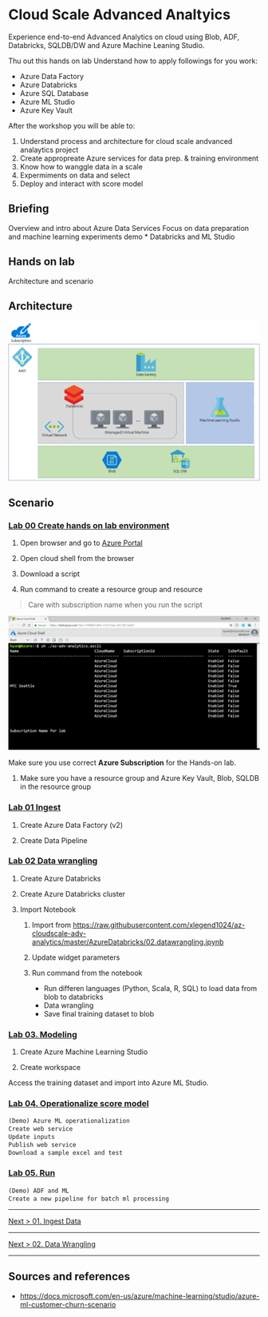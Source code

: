 # Cloud Scale Advanced Analtyics

Experience end-to-end Advanced Analytics on cloud using Blob, ADF, Databricks, SQLDB/DW and Azure Machine Leaning Studio.

Thu out this hands on lab Understand how to apply followings for you work:

* Azure Data Factory
* Azure Databricks
* Azure SQL Database
* Azure ML Studio
* Azure Key Vault

After the workshop you will be able to:

1. Understand process and architecture for cloud scale andvanced analaytics project
1. Create appropreate Azure services for data prep. & training environment
1. Know how to wanggle data in a scale
1. Expermiments on data and select  
1. Deploy and interact with score model

## Briefing

Overview and intro about Azure Data Services
Focus on data preparation and machine learning experiments
demo
	* Databricks and ML Studio

## Hands on lab
Architecture and scenario

## Architecture
![overallarch](./images/arch01.01.png)

## Scenario

### [Lab 00 Create hands on lab environment](https://github.com/xlegend1024/az-cloudscale-adv-analytics/blob/master/00.SetupEnv.md)

1. Open browser and go to [Azure Portal](https://portal.azure.com)

1. Open cloud shell from the browser

1. Download a script

1. Run command to create a resource group and resource

> Care with subscription name when you run the script

![run script](./images/env01.01.png)

Make sure you use correct __Azure Subscription__ for the Hands-on lab.

1. Make sure you have a resource group and Azure Key Vault, Blob, SQLDB in the resource group
	
### [Lab 01 Ingest](https://github.com/xlegend1024/az-cloudscale-adv-analytics/blob/master/01Ingest.md)

1. Create Azure Data Factory (v2)

1. Create Data Pipeline

### [Lab 02 Data wrangling](https://github.com/xlegend1024/az-cloudscale-adv-analytics/blob/master/02DataWrangling.md)

1. Create Azure Databricks

1. Create Azure Databricks cluster

1. Import Notebook

	1. Import from  https://raw.githubusercontent.com/xlegend1024/az-cloudscale-adv-analytics/master/AzureDatabricks/02.datawrangling.ipynb

	1. Update widget parameters

	1. Run command from the notebook
	
		* Run differen languages (Python, Scala, R, SQL) to load data from blob to databricks
		* Data wrangling
		* Save final training dataset to blob

### [Lab 03. Modeling](https://github.com/xlegend1024/az-cloudscale-adv-analytics/blob/master/03Modeling.md)

1. Create Azure Machine Learning Studio

1. Create workspace

Access the training dataset and import into Azure ML Studio.

### [Lab 04. Operationalize score model](https://github.com/xlegend1024/az-cloudscale-adv-analytics/blob/master/04Operationalization.md)

	(Demo) Azure ML operationalization
	Create web service
	Update inputs
	Publish web service
	Download a sample excel and test   

### [Lab 05. Run](https://github.com/xlegend1024/az-cloudscale-adv-analytics/blob/master/05RunMLBatch.md)

	(Demo) ADF and ML
	Create a new pipeline for batch ml processing
	

---
[Next > 01. Ingest Data](https://github.com/xlegend1024/az-cloudscale-adv-analytics/blob/master/01Ingest.md)

---

[Next > 02. Data Wrangling](https://github.com/xlegend1024/az-cloudscale-adv-analytics/blob/master/02DataWrangling.md)

---

## Sources and references
* https://docs.microsoft.com/en-us/azure/machine-learning/studio/azure-ml-customer-churn-scenario